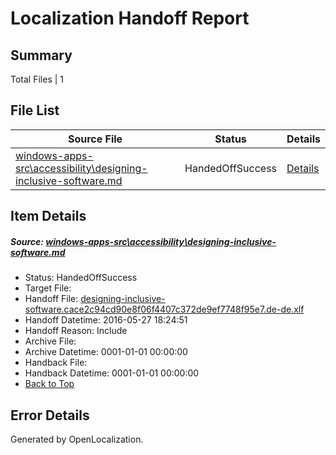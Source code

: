 # <a name='report-top'></a> Localization Handoff Report

## Summary
 Total Files | 1

## File List
 Source File | Status | Details 
 ----------- | ------ | ------- 
 [windows-apps-src\accessibility\designing-inclusive-software.md](https://github.com/Microsoft/windows-apps/blob/ea4d413e0b2ade1429d255afbc6a1a73ea308051/windows-apps-src/accessibility/designing-inclusive-software.md) | HandedOffSuccess | [Details](#6f1c0663034f81bb0ddfe42c04fbe60562b45c1c15)

## Item Details
##### <a name='6f1c0663034f81bb0ddfe42c04fbe60562b45c1c15'></a> Source: [windows-apps-src\accessibility\designing-inclusive-software.md](https://github.com/Microsoft/windows-apps/blob/ea4d413e0b2ade1429d255afbc6a1a73ea308051/windows-apps-src/accessibility/designing-inclusive-software.md)
* Status: HandedOffSuccess
* Target File: 
* Handoff File: [designing-inclusive-software.cace2c94cd90e8f06f4407c372de9ef7748f95e7.de-de.xlf](https://github.com/Microsoft/WDG.handoff/blob/0bed51198afa251dab8740030319c985877012fd/ol-handoff/Microsoft/windows-apps.de-de/master/designing-inclusive-software.cace2c94cd90e8f06f4407c372de9ef7748f95e7.de-de.xlf)
* Handoff Datetime: 2016-05-27 18:24:51
* Handoff Reason: Include
* Archive File: 
* Archive Datetime: 0001-01-01 00:00:00
* Handback File: 
* Handback Datetime: 0001-01-01 00:00:00
* [Back to Top](#report-top)


## Error Details

Generated by OpenLocalization.
